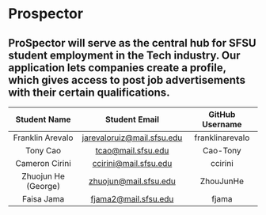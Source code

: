 # Prospector

## ProSpector will serve as the central hub for SFSU student employment in the Tech industry. Our application lets companies create a profile, which gives access to post job advertisements with their certain qualifications. 


| Student Name          |        Student Email        | GitHub Username |
|    :---:              |            :---:            |     :---:       |
| Franklin Arevalo      | jarevaloruiz@mail.sfsu.edu  | franklinarevalo |
| Tony Cao              | tcao@mail.sfsu.edu          | Cao-Tony        |
| Cameron Cirini        | ccirini@mail.sfsu.edu       | ccirini         |
| Zhuojun He (George)   | zhuojun@mail.sfsu.edu       | ZhouJunHe       |
| Faisa Jama            | fjama2@mail.sfsu.edu        | fjama           |
